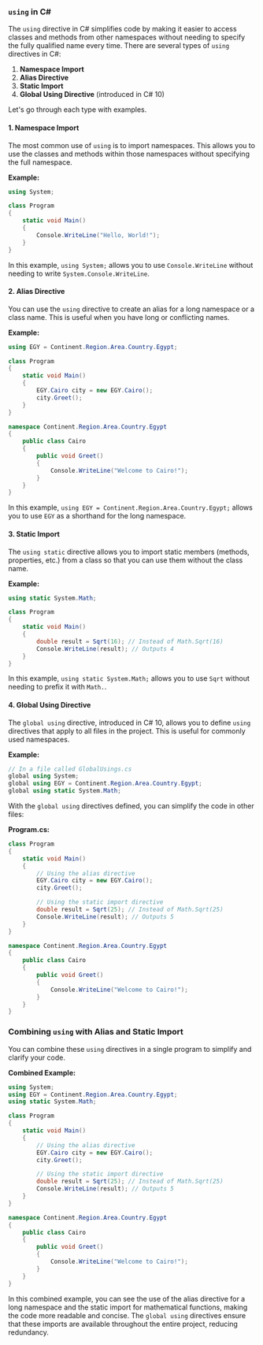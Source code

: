 ### `using` in C#

The `using` directive in C# simplifies code by making it easier to access classes and methods from other namespaces without needing to specify the fully qualified name every time. There are several types of `using` directives in C#:

1. **Namespace Import**
2. **Alias Directive**
3. **Static Import**
4. **Global Using Directive** (introduced in C# 10)

Let's go through each type with examples.

#### 1. Namespace Import

The most common use of `using` is to import namespaces. This allows you to use the classes and methods within those namespaces without specifying the full namespace.

**Example:**
```csharp
using System;

class Program
{
    static void Main()
    {
        Console.WriteLine("Hello, World!");
    }
}
```
In this example, `using System;` allows you to use `Console.WriteLine` without needing to write `System.Console.WriteLine`.

#### 2. Alias Directive

You can use the `using` directive to create an alias for a long namespace or a class name. This is useful when you have long or conflicting names.

**Example:**
```csharp
using EGY = Continent.Region.Area.Country.Egypt;

class Program
{
    static void Main()
    {
        EGY.Cairo city = new EGY.Cairo();
        city.Greet();
    }
}

namespace Continent.Region.Area.Country.Egypt
{
    public class Cairo
    {
        public void Greet()
        {
            Console.WriteLine("Welcome to Cairo!");
        }
    }
}
```
In this example, `using EGY = Continent.Region.Area.Country.Egypt;` allows you to use `EGY` as a shorthand for the long namespace.

#### 3. Static Import

The `using static` directive allows you to import static members (methods, properties, etc.) from a class so that you can use them without the class name.

**Example:**
```csharp
using static System.Math;

class Program
{
    static void Main()
    {
        double result = Sqrt(16); // Instead of Math.Sqrt(16)
        Console.WriteLine(result); // Outputs 4
    }
}
```
In this example, `using static System.Math;` allows you to use `Sqrt` without needing to prefix it with `Math.`.

#### 4. Global Using Directive

The `global using` directive, introduced in C# 10, allows you to define `using` directives that apply to all files in the project. This is useful for commonly used namespaces.

**Example:**
```csharp
// In a file called GlobalUsings.cs
global using System;
global using EGY = Continent.Region.Area.Country.Egypt;
global using static System.Math;
```

With the `global using` directives defined, you can simplify the code in other files:

**Program.cs:**
```csharp
class Program
{
    static void Main()
    {
        // Using the alias directive
        EGY.Cairo city = new EGY.Cairo();
        city.Greet();

        // Using the static import directive
        double result = Sqrt(25); // Instead of Math.Sqrt(25)
        Console.WriteLine(result); // Outputs 5
    }
}

namespace Continent.Region.Area.Country.Egypt
{
    public class Cairo
    {
        public void Greet()
        {
            Console.WriteLine("Welcome to Cairo!");
        }
    }
}
```

### Combining `using` with Alias and Static Import

You can combine these `using` directives in a single program to simplify and clarify your code.

**Combined Example:**
```csharp
using System;
using EGY = Continent.Region.Area.Country.Egypt;
using static System.Math;

class Program
{
    static void Main()
    {
        // Using the alias directive
        EGY.Cairo city = new EGY.Cairo();
        city.Greet();

        // Using the static import directive
        double result = Sqrt(25); // Instead of Math.Sqrt(25)
        Console.WriteLine(result); // Outputs 5
    }
}

namespace Continent.Region.Area.Country.Egypt
{
    public class Cairo
    {
        public void Greet()
        {
            Console.WriteLine("Welcome to Cairo!");
        }
    }
}
```

In this combined example, you can see the use of the alias directive for a long namespace and the static import for mathematical functions, making the code more readable and concise. The `global using` directives ensure that these imports are available throughout the entire project, reducing redundancy.

